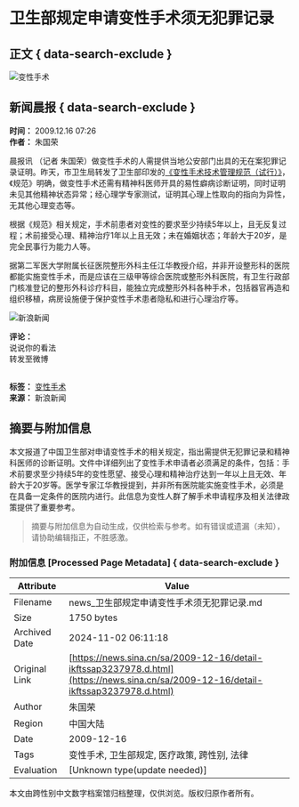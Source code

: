# 卫生部规定申请变性手术须无犯罪记录

## 正文 { data-search-exclude }


![变性手术](https://n.sinaimg.cn/sinacn/20170516/1212-fyfeutq0813373.jpg)

## 新闻晨报 { data-search-exclude }

**时间：** 2009.12.16 07:26  
**作者：** 朱国荣  

晨报讯 （记者 朱国荣）做变性手术的人需提供当地公安部门出具的无在案犯罪记录证明。昨天，市卫生局转发了卫生部印发的[《变性手术技术管理规范（试行）》](http://news.sina.com.cn/c/2009-11-21/021119095151.shtml)，《规范》明确，做变性手术还需有精神科医师开具的易性癖病诊断证明，同时证明未见其他精神状态异常；经心理学专家测试，证明其心理上性取向的指向为异性，无其他心理变态等。

根据《规范》相关规定，手术前患者对变性的要求至少持续5年以上，且无反复过程；术前接受心理、精神治疗1年以上且无效；未在婚姻状态；年龄大于20岁，是完全民事行为能力人等。

据第二军医大学附属长征医院整形外科主任江华教授介绍，并非开设整形科的医院都能实施变性手术，而是应该在三级甲等综合医院或整形外科医院，有卫生行政部门核准登记的整形外科诊疗科目，能独立完成整形外科各种手术，包括器官再造和组织移植，病房设施便于保护变性手术患者隐私和进行心理治疗等。

![新浪新闻](https://n.sinaimg.cn/default/80905340/20200331/sinalogo.png)

**评论：**  
说说你的看法  
转发至微博

![评论图标](data:image/png;base64,iVBORw0KGgoAAAANSUhEUgAAAAMAAAACAQMAAACnuvRZAAAAA1BMVEUAAACnej3aAAAAAXRSTlMAQObYZgAAAApJREFUCNdjAAIAAAQAASDSLW8AAAAASUVORK5CYII=)

**标签：** [变性手术](#)  
**来源：** 新浪新闻

## 摘要与附加信息

<!-- tcd_abstract -->
本文报道了中国卫生部对申请变性手术的相关规定，指出需提供无犯罪记录和精神科医师的诊断证明。文件中详细列出了变性手术申请者必须满足的条件，包括：手术前要求至少持续5年的变性愿望、接受心理和精神治疗达到一年以上且无效、年龄大于20岁等。医学专家江华教授提到，并非所有医院能实施变性手术，必须是在具备一定条件的医院内进行。此信息为变性人群了解手术申请程序及相关法律政策提供了重要参考。
<!-- tcd_abstract_end -->

> 摘要与附加信息为自动生成，仅供检索与参考。如有错误或遗漏（未知），请协助编辑指正，不胜感激。

### 附加信息 [Processed Page Metadata] { data-search-exclude }

| Attribute       | Value                                  |
|-----------------|----------------------------------------|
| Filename        | news_卫生部规定申请变性手术须无犯罪记录.md                             |
| Size            | 1750 bytes                           |
| Archived Date   | 2024-11-02 06:11:18                             |
| Original Link   | [https://news.sina.cn/sa/2009-12-16/detail-ikftssap3237978.d.html](https://news.sina.cn/sa/2009-12-16/detail-ikftssap3237978.d.html)                       |
| Author          | 朱国荣                               |
| Region          | 中国大陆                               |
| Date            | 2009-12-16                                 |
| Tags            | 变性手术, 卫生部规定, 医疗政策, 跨性别, 法律                                 |
| Evaluation            | [Unknown type(update needed)]                                 |
<!-- tcd_table_end -->

本文由跨性别中文数字档案馆归档整理，仅供浏览。版权归原作者所有。
